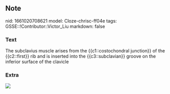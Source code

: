 ## Note
nid: 1661020708621
model: Cloze-chrisc-ff04e
tags: GSSE::!Contributor::Victor_Liu
markdown: false

### Text
<div>
  The subclavius muscle arises from the {{c1::costochondral
  junction}} of the {{c2::first}} rib and is inserted into the
  {{c3::subclavian}} groove on the inferior surface of the clavicle
</div>

### Extra
<img src="aekgeAdk2FIXbGiP7Vteg_Musculus_subclavius_02.png">
